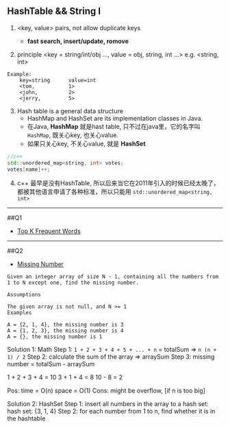## HashTable && String I

1. <key, value> pairs, not allow duplicate keys
   - **fast search, insert/update, romove**

2. principle <key = string/int/obj ...,  value = obj, string, int ...> e.g. <string, int>

```
Example:
    key=string      value=int
    <tom,           1>
    <john,          2>
    <jerry,         5>
```


3. Hash table is a general data structure
    - HashMap and HashSet are its implementation classes in Java.
    - 在Java, **HashMap** 就是hast table, 只不过在java里，它的名字叫 `HashMap`, 既关心key, 也关心value.
    - 如果只关心key, 不关心value, 就是 **HashSet**


```cpp
//c++
std::unordered_map<string, int> votes;  
votes[name]++;
```

4. c++ 最早是没有HashTable, 所以后来当它在2011年引入的时候已经太晚了，都被其他语言申请了各种标准，所以只能用 `std::unordered_map<string, int>`


---

##Q1 

- [Top K Frequent Words](https://novemberfall.github.io/LeetCode-NoteBook/#/m7/topKfreq)


---

##Q2

- [Missing Number](https://novemberfall.github.io/LeetCode-NoteBook/#/ch7/misssingNum)

```
Given an integer array of size N - 1, containing all the numbers from 1 to N except one, find the missing number.

Assumptions

The given array is not null, and N >= 1
Examples

A = {2, 1, 4}, the missing number is 3
A = {1, 2, 3}, the missing number is 4
A = {}, the missing number is 1
```

Solution 1: Math
Step 1:  `1 + 2 + 3 + 4 + 5 + ... + n` = totalSum  => `n (n + 1) / 2`
Step 2:  calculate the sum of the array => arraySum
Step 3:  missing number = totalSum - arraySum

1 + 2 + 3 + 4 = 10
3 + 1 + 4 = 8
10 - 8 = 2

Pos: time = O(n)     space = O(1)
Cons: might be overflow,    [if n is too big]



Solution 2: HashSet
Step 1: insert all numbers in the array to a hash set:
        hash set: {3, 1, 4}
Step 2: for each number from 1 to n, find whether it is in the hashtable        
